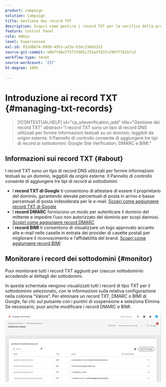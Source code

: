 ```yaml
---
product: campaign
solution: Campaign
title: Gestione dei record TXT
description: Scopri come gestire i record TXT per la verifica della proprietà del dominio.
feature: Control Panel
role: Admin
level: Experienced
exl-id: 013d6674-0988-4553-a23e-b3ec23da5323
source-git-commit: e8bffd8e7f571fd85c725adf837c2997f7615fcd
workflow-type: tm+mt
source-wordcount: '257'
ht-degree: 100%

---
```


# Introduzione ai record TXT {#managing-txt-records}

>[!CONTEXTUALHELP]
>id="cp_siteverification_add"
>title="Gestione dei record TXT"
>abstract="I record TXT sono un tipo di record DNS utilizzati per fornire informazioni testuali su un dominio, leggibili da origini esterne. Il Pannello di controllo consente di aggiungere tre tipi di record ai sottodomini: Google Site Verification, DMARC e BIMI."

## Informazioni sui record TXT {#about}

I record TXT sono un tipo di record DNS utilizzati per fornire informazioni testuali su un dominio, leggibili da origini esterne. Il Pannello di controllo consente di aggiungere tre tipi di record ai sottodomini:

* I **record TXT di Google** ti consentono di attestare di essere il proprietario del dominio, garantendo elevate percentuali di posta in arrivo e basse percentuali di posta indesiderata per le e-mail. [Scopri come aggiungere record TXT di Google](managing-txt-records.md)
* I **record DMARC** forniscono un modo per autenticare il dominio del mittente e impedire l’uso non autorizzato del dominio per scopi dannosi. [Scopri come aggiungere record DMARC](dmarc.md)
* I **record BIMI** ti consentono di visualizzare un logo approvato accanto alle e-mail nelle caselle in entrata dei provider di casette postali per migliorare il riconoscimento e l’affidabilità del brand. [Scopri come aggiungere record BIMI](bimi.md)

## Monitorare i record dei sottodomini {#monitor}

Puoi monitorare tutti i record TXT aggiunti per ciascun sottodominio accedendo ai dettagli dei sottodomini.

In questa schermata vengono visualizzati tutti i record di tipo TXT per il sottodominio selezionato, con le informazioni sulla relativa configurazione nella colonna “Valore”. Per eliminare un record TXT, DMARC o BIMI di Google, fai clic sul pulsante con i puntini di sospensione e seleziona Elimina. Se necessario, puoi anche modificare i record DMARC e BIMI.

![](assets/txt-records.png)
